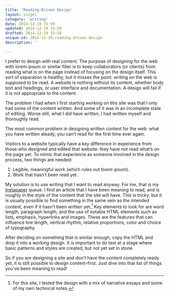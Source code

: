 ```yaml
---
title: 'Reading-Driven Design'
layout: singel
category: 'writing'
date: 2014-12-19 15:59
updated: 2014-12-19 15:59
drafted: 2014-12-19 15:59
unique-id: 2014-12-19:reading-driven-design
description: ''

---
```


I prefer to design with real content. The purpose of designing for the web with <i>lorem ipsum</i> or similar filler is to keep collaborators (or clients) from reading what is on the page instead of focusing on the design itself. This sort of separation is healthy, but it misses the point: writing on the web is *supposed* to be read. A website is nothing without its content, whether body text and headings, or user interface and documentation. A design will fail if it is not appropriate to the content.

The problem I had when I first starting working on this site was that I only had some of the content written. And some of it was in an incomplete state of editing. Worse still, what I did have written, I had written myself and thoroughly read.

<div class="important">The most common problem in designing written content for the web: what you have written aleady, you can’t read for the first time ever again.</div>

Visitors to a website typically have a key difference in experience from those who designed and edited that website: they have not read what’s on the page yet. To mimic that experience as someone involved in the design process, two things are needed:

1. Legible, meaningful work (which rules out <i>lorem ipsum</i>).
2. Work that hasn’t been read yet.

My solution is to use writing that I want to read anyway. For me, that is my [Instapaper](https://www.instapaper.com) queue. I find an article that I have been meaning to read, and is roughly in the style of the content that the site will have. This is tricky, but it is usually possible to find something in the same vein as the intended content, even if it hasn’t been written yet.[^1] Key elements to look for are word length, paragraph length, and the use of notable HTML elements such as lists, emphasis, hyperlinks and images. These are the features that can influence line length, vertical rhythm, relative proportions, color and choice of typography.

After deciding on something that is similar enough, copy the HTML and drop it into a working design. It is important to do test at a stage where basic patterns and styles are created, but not yet set in stone.

So if you are designing a site and don’t have the content completely ready yet, it is still possible to design content-first. Just dive into that list of things you’ve been meaning to read! 

[^1]: For this site, I tested the design with a mix of narrative essays and some of my own technical notes.